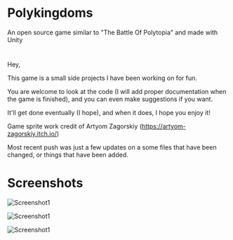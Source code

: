 # Polykingdoms
An open source game similar to "The Battle Of Polytopia" and made with Unity
# 

Hey,

This game is a small side projects I have been working on for fun.

You are welcome to look at the code (I will add proper documentation when the game is finished), and you can even make suggestions if you want.

It'll get done eventually (I hope), and when it does, I hope you enjoy it!

Game sprite work credit of Artyom Zagorskiy (https://artyom-zagorskiy.itch.io/)

Most recent push was just a few updates on a some files that have been changed, or things that have been added.

# Screenshots

![Screenshot1](https://github.com/user-attachments/Github/Screenshot1.png)

![Screenshot1](https://github.com/user-attachments/Github/Screenshot2.png)

![Screenshot1](https://github.com/user-attachments/Github/Screenshot2.png)

